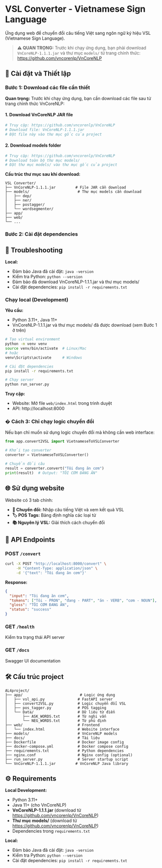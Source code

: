 # VSL Converter - Vietnamese Sign Language

Ứng dụng web để chuyển đổi câu tiếng Việt sang ngôn ngữ ký hiệu VSL (Vietnamese Sign Language).

> **⚠️ QUAN TRỌNG:** Trước khi chạy ứng dụng, bạn phải download `VnCoreNLP-1.1.1.jar` và thư mục `models/` từ trang chính thức: https://github.com/vncorenlp/VnCoreNLP

## 🚀 Cài đặt và Thiết lập

### Bước 1: Download các file cần thiết

**Quan trọng:** Trước khi chạy ứng dụng, bạn cần download các file sau từ trang chính thức VnCoreNLP:

#### 1. Download VnCoreNLP JAR file
```bash
# Truy cập: https://github.com/vncorenlp/VnCoreNLP
# Download file: VnCoreNLP-1.1.1.jar
# Đặt file này vào thư mục gốc của project
```

#### 2. Download models folder
```bash
# Truy cập: https://github.com/vncorenlp/VnCoreNLP
# Download toàn bộ thư mục models/ 
# Đặt thư mục models/ vào thư mục gốc của project
```

**Cấu trúc thư mục sau khi download:**
```
VSL Converter/
├── VnCoreNLP-1.1.1.jar         # File JAR cần download
├── models/                      # Thư mục models cần download
│   ├── dep/
│   ├── ner/
│   ├── postagger/
│   └── wordsegmenter/
├── app/
├── web/
└── ...
```

### Bước 2: Cài đặt dependencies

## 🐛 Troubleshooting

**Local:**
- Đảm bảo Java đã cài đặt: `java -version`
- Kiểm tra Python: `python --version`
- Đảm bảo đã download VnCoreNLP-1.1.1.jar và thư mục models/
- Cài đặt dependencies: `pip install -r requirements.txt`

### Chạy local (Development)

**Yêu cầu:** 
- Python 3.11+, Java 11+
- VnCoreNLP-1.1.1.jar và thư mục models/ đã được download (xem Bước 1 ở trên)

```bash
# Tạo virtual environment
python -m venv venv
source venv/bin/activate  # Linux/Mac
# hoặc
venv\Scripts\activate     # Windows

# Cài đặt dependencies
pip install -r requirements.txt

# Chạy server
python run_server.py
```

**Truy cập:**
- Website: Mở file `web/index.html` trong trình duyệt
- API: http://localhost:8000

### � Cách 3: Chỉ chạy logic chuyển đổi

Nếu bạn chỉ muốn sử dụng logic chuyển đổi mà không cần web interface:

```python
from app.convert2VSL import VietnameseToVSLConverter

# Khởi tạo converter
converter = VietnameseToVSLConverter()

# Chuyển đổi câu
result = converter.convert("Tôi đang ăn cơm")
print(result)  # Output: "TÔI CƠM ĐANG ĂN"
```

## 🌐 Sử dụng website

Website có 3 tab chính:

- **🚀 Chuyển đổi:** Nhập câu tiếng Việt và xem kết quả VSL
- **🏷️ POS Tags:** Bảng định nghĩa các loại từ
- **📚 Nguyên lý VSL:** Giải thích cách chuyển đổi

## 📡 API Endpoints

### POST `/convert`
```bash
curl -X POST "http://localhost:8000/convert" \
     -H "Content-Type: application/json" \
     -d '{"text": "Tôi đang ăn cơm"}'
```

**Response:**
```json
{
  "input": "Tôi đang ăn cơm",
  "tokens": ["Tôi - PRON", "đang - PART", "ăn - VERB", "cơm - NOUN"],
  "gloss": "TÔI CƠM ĐANG ĂN",
  "status": "success"
}
```

### GET `/health`
Kiểm tra trạng thái API server

### GET `/docs`
Swagger UI documentation
## 🛠️ Cấu trúc project

```
AL4project/
├── app/                          # Logic ứng dụng
│   ├── vsl_api.py               # FastAPI server
│   ├── convert2VSL.py           # Logic chuyển đổi VSL
│   ├── pos_tagger.py            # POS tagging
│   └── Data/                    # Dữ liệu từ điển
│       ├── ASK_WORDS.txt        # Từ nghi vấn
│       └── NEG_WORDS.txt        # Từ phủ định
├── web/                         # Frontend
│   └── index.html               # Website interface
├── models/                      # VnCoreNLP models
├── docs/                        # Tài liệu
├── Dockerfile                   # Docker image config
├── docker-compose.yml           # Docker compose config
├── requirements.txt             # Python dependencies
├── nginx.conf                   # Nginx config (optional)
├── run_server.py                # Server startup script
└── VnCoreNLP-1.1.1.jar         # VnCoreNLP Java library
```

## ⚙️ Requirements

**Local Development:**
- Python 3.11+
- Java 11+ (cho VnCoreNLP)
- **VnCoreNLP-1.1.1.jar** (download từ https://github.com/vncorenlp/VnCoreNLP)
- **Thư mục models/** (download từ https://github.com/vncorenlp/VnCoreNLP)
- Dependencies trong `requirements.txt`


**Local:**
- Đảm bảo Java đã cài đặt: `java -version`
- Kiểm tra Python: `python --version`
- Cài đặt dependencies: `pip install -r requirements.txt`
